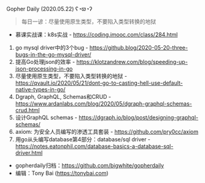 Gopher Daily (2020.05.22) ʕ◔ϖ◔ʔ

>每日一谚：尽量使用原生类型，不要陷入类型转换的地狱

* 慕课实战课：k8s实战 - https://coding.imooc.com/class/284.html

1. go mysql driver中的3个bug - https://github.blog/2020-05-20-three-bugs-in-the-go-mysql-driver/
2. 提高Go处理json的效率 - https://klotzandrew.com/blog/speeding-up-json-processing-in-go
3. 尽量使用原生类型，不要陷入类型转换的地狱 - https://qvault.io/2020/05/21/dont-go-to-casting-hell-use-default-native-types-in-go/
4. Dgraph, GraphQL, Schemas和CRUD - https://www.ardanlabs.com/blog/2020/05/dgraph-graphql-schemas-crud.html 
5. 设计GraphQL schemas - https://dgraph.io/blog/post/designing-graphql-schemas/
6. axiom: 为安全人员编写的渗透工具套装 - https://github.com/pry0cc/axiom
7. 用go从头编写database第4部分：database/sql driver - https://notes.eatonphil.com/database-basics-a-database-sql-driver.html

* gopherdaily归档：https://github.com/bigwhite/gopherdaily
* 编辑：Tony Bai (https://tonybai.com)
